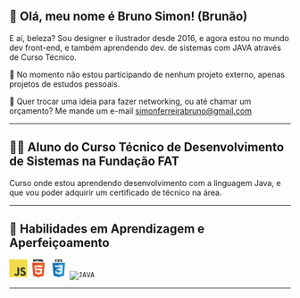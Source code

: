 ## 👋 Olá, meu nome é Bruno Simon! (Brunão)

E aí, beleza? Sou designer e ilustrador desde 2016, e agora estou no mundo dev front-end, e também aprendendo dev. de sistemas com JAVA através de Curso Técnico.

🔭 No momento não estou participando de nenhum projeto externo, apenas projetos de estudos pessoais.

💬 Quer trocar uma ideia para fazer networking, ou até chamar um orçamento? Me mande um e-mail simonferreirabruno@gmail.com

---
## 👨‍💻 Aluno do Curso Técnico de Desenvolvimento de Sistemas na Fundação FAT

Curso onde estou aprendendo desenvolvimento com a linguagem Java, e que vou poder adquirir um certificado de técnico na área.

---

## 🚀 Habilidades em Aprendizagem e Aperfeiçoamento

<code><img height="32" src="https://raw.githubusercontent.com/github/explore/80688e429a7d4ef2fca1e82350fe8e3517d3494d/topics/javascript/javascript.png" alt="Javascript"/></code>
<code><img height="32" src="https://raw.githubusercontent.com/github/explore/80688e429a7d4ef2fca1e82350fe8e3517d3494d/topics/html/html.png" alt="HTML5"/></code>
<code><img height="32" src="https://raw.githubusercontent.com/github/explore/80688e429a7d4ef2fca1e82350fe8e3517d3494d/topics/css/css.png" alt="CSS"/></code>
<code><img height="32" src="https://cdn.iconscout.com/icon/free/png-512/free-java-logo-icon-download-in-svg-png-gif-file-formats--wordmark-programming-language-pack-logos-icons-1174953.png?f=webp&w=256" alt="JAVA"/></code>

---
